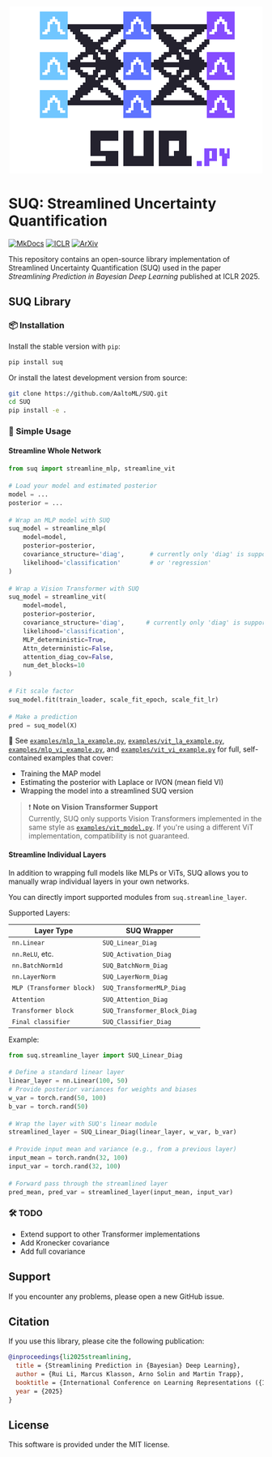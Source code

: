 <p align="center">
  <img src="suq_logo.png" alt="image" width="500"/>
</p>



# SUQ: Streamlined Uncertainty Quantification
[![MkDocs](https://img.shields.io/badge/MkDocs-526CFE?logo=materialformkdocs&logoColor=fff)](https://aaltoml.github.io/SUQ/)
[![ICLR](https://img.shields.io/badge/-ICLR-gray)](https://iclr.cc/virtual/2025/poster/28294)
[![ArXiv](https://img.shields.io/badge/cs.LG-arXiv%3A2411.18425-B31B1B.svg)](https://arxiv.org/abs/2411.18425)

This repository contains an open-source library implementation of Streamlined Uncertainty Quantification (SUQ) used in the paper *Streamlining Prediction in Bayesian Deep Learning* published at ICLR 2025.

## SUQ Library
### 📦 Installation
Install the stable version with `pip`:
```bash
pip install suq
```

Or install the latest development version from source:
```bash
git clone https://github.com/AaltoML/SUQ.git
cd SUQ
pip install -e .
```

### 🚀 Simple Usage
#### Streamline Whole Network
```python
from suq import streamline_mlp, streamline_vit

# Load your model and estimated posterior
model = ...
posterior = ...

# Wrap an MLP model with SUQ
suq_model = streamline_mlp(
    model=model,
    posterior=posterior,
    covariance_structure='diag',       # currently only 'diag' is supported
    likelihood='classification'        # or 'regression'
)

# Wrap a Vision Transformer with SUQ
suq_model = streamline_vit(
    model=model,
    posterior=posterior,
    covariance_structure='diag',      # currently only 'diag' is supported
    likelihood='classification',      
    MLP_deterministic=True,
    Attn_deterministic=False,
    attention_diag_cov=False,
    num_det_blocks=10
)

# Fit scale factor
suq_model.fit(train_loader, scale_fit_epoch, scale_fit_lr)

# Make a prediction
pred = suq_model(X)
```

📄 See [`examples/mlp_la_example.py`](examples/mlp_la_example.py), [`examples/vit_la_example.py`](examples/vit_la_example.py), [`examples/mlp_vi_example.py`](examples/mlp_vi_example.py), and [`examples/vit_vi_example.py`](examples/vit_vi_example.py) for full, self-contained examples that cover:
- Training the MAP model
- Estimating the posterior with Laplace or IVON (mean field VI)
- Wrapping the model into a streamlined SUQ version


> ❗ **Note on Vision Transformer Support**  
Currently, SUQ only supports Vision Transformers implemented in the same style as [`examples/vit_model.py`](examples/vit_model.py). If you're using a different ViT implementation, compatibility is not guaranteed.

#### Streamline Individual Layers

In addition to wrapping full models like MLPs or ViTs, SUQ allows you to manually wrap individual layers in your own networks.

You can directly import supported modules from `suq.streamline_layer`.

Supported Layers:

| Layer Type         | SUQ Wrapper                   |
|--------------------|-------------------------------|
| `nn.Linear`        | `SUQ_Linear_Diag`             |
| `nn.ReLU`, etc.    | `SUQ_Activation_Diag`         |
| `nn.BatchNorm1d`   | `SUQ_BatchNorm_Diag`          |
| `nn.LayerNorm`     | `SUQ_LayerNorm_Diag`          |
| `MLP (Transformer block)`    | `SUQ_TransformerMLP_Diag`     |
| `Attention`    | `SUQ_Attention_Diag`          |
| `Transformer block`  | `SUQ_Transformer_Block_Diag`  |
| `Final classifier`   | `SUQ_Classifier_Diag`         |

Example:

```python
from suq.streamline_layer import SUQ_Linear_Diag

# Define a standard linear layer
linear_layer = nn.Linear(100, 50)
# Provide posterior variances for weights and biases
w_var = torch.rand(50, 100)
b_var = torch.rand(50)

# Wrap the layer with SUQ's linear module
streamlined_layer = SUQ_Linear_Diag(linear_layer, w_var, b_var)

# Provide input mean and variance (e.g., from a previous layer)
input_mean = torch.randn(32, 100)
input_var = torch.rand(32, 100)

# Forward pass through the streamlined layer
pred_mean, pred_var = streamlined_layer(input_mean, input_var)
```

### 🛠️ TODO
- Extend support to other Transformer implementations
- Add Kronecker covariance
- Add full covariance

## Support
If you encounter any problems, please open a new GitHub issue.

## Citation

If you use this library, please cite the following publication:
```bibtex
@inproceedings{li2025streamlining,
  title = {Streamlining Prediction in {Bayesian} Deep Learning},
  author = {Rui Li, Marcus Klasson, Arno Solin and Martin Trapp},
  booktitle = {International Conference on Learning Representations ({ICLR})},
  year = {2025}
}
```

## License
This software is provided under the MIT license.
